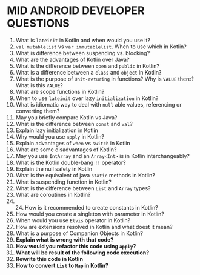 # MID ANDROID DEVELOPER QUESTIONS

1.	What is `lateinit` in Kotlin and when would you use it?
2.	`val mutablelist` vs `var immutablelist`. When to use which in Kotlin?
3.	What is difference between suspending vs. blocking?
4.	What are the advantages of Kotlin over Java?
5.	What is the difference between `open` and `public` in Kotlin?
6.	What is a difference between a `class` and `object` in Kotlin?
7.	What is the purpose of `Unit-returing` in functions? Why is `VALUE` there? What is this `VALUE`?
8.	What are scope functions in Kotlin?
9.	When to use `lateinit` over lazy `initialization` in Kotlin?
10.	What is idiomatic way to deal with `null` able values, referencing or converting them?
11.	May you briefly compare Kotlin vs Java?
12.	What is the difference between `const` and `val`?
13.	Explain lazy initialization in Kotlin
14.	Why would you use `apply` in Kotlin?
15.	Explain advantages of `when` vs `switch` in Kotlin
16.	What are some disadvantages of Kotlin?
17.	May you use `IntArray` and an `Array<Int>` is in Kotlin interchangeably?
18.	What is the Kotlin double-bang `!!` operator?
19.	Explain the null safety in Kotlin
20.	What is the equivalent of java `static` methods in Kotlin?
21.	What is suspending function in Kotlin?
22.	What is the difference between `List` and `Array` types? 
23.	What are coroutines in Kotlin?
24.	24.	How is it recommended to create constants in Kotlin?
25.	How would you create a singleton with parameter in Kotlin?
26.	When would you use `Elvis` operator in Kotlin?
27.	How are extensions resolved in Kotlin and what doest it mean? 
28.	What is a purpose of Companion Objects in Kotlin?
29.	__Explain what is wrong with that code?__
30.	__How would you refactor this code using `apply`?__
31.	__What will be result of the following code execution?__
32.	__Rewrite this code in Kotlin__
33.	__How to convert `List` to `Map` in Kotlin?__

